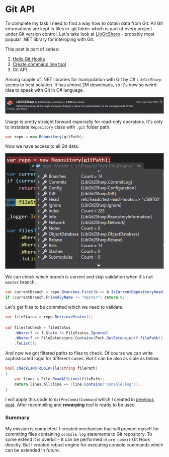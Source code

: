﻿# Git API

<!-- Id: git-api  -->
<!-- Categories: Git  -->
<!-- Date: 20200401  -->

<!-- #header -->
To complete my task I need to find a way how to obtain data from Git. All Git informations are kept in files in .git folder which is part of every project under Git version control. Let's take look at [LibGitSharp](https://github.com/libgit2/libgit2sharp) - probably most popular .NET library for interoping with Git.
<!-- #endheader -->

This post is part of series:
1. [Hello Git Hooks](/post/git-hooks)
2. [Create command line tool](/post/create-cmd-line-tool)
3. Git API

Among couple of .NET libraries for manipulation with Git by C# ```LibGitSharp``` seems to best solution. It has almost 2M downloads, so it's now so weird idea to speak with Git in C# language.

![01](01.png)

Usage is pretty straight forward especially for read-only operatons. It's only to instatiate ```Repository``` class with ```.git``` folder path.

``` csharp
var repo = new Repository(gitPath);
```

Now we have access to all Git data.

![02](02.png)

We can check which branch is current and skip validation when it's not ```master``` branch.

``` csharp
var currentBranch = repo.Branches.First(b => b.IsCurrentRepositoryHead);
if (currentBranch.FriendlyName != "master") return 0;
```

Let's get files to be commited which we need to validate.

``` csharp
var fileStatus = repo.RetrieveStatus();

var filesToCheck = fileStatus
    .Where(f => f.State != FileStatus.Ignored)
    .Where(f => FileExtensions.Contains(Path.GetExtension(f.FilePath)))
    .ToList();
```

And now we got filtered paths to files to check. Of course we can write sophisticated logic for different cases. But it can be also as siple as below.

``` csharp
bool CheckIsNoToDoInFile(string filePath)
{
    var lines = File.ReadAllLines(filePath);
    return lines.All(line => !line.Contains("console.log"));
}
```

I will apply this code to ```GitPreCommitCommand``` which I created in [previous post](/post/create-cmd-line-tool). After recompiling and **rewarping** tool is ready to be used.

### Summary

My mission is completed. I created mechanism that will prevent myself for commiting files containing ```console.log```  statements to Git repository. To some extend it is overkill - it can be performed in ```pre-commit``` Git Hook directly. But I created robust engine for executing console commands which can be extended in future.


